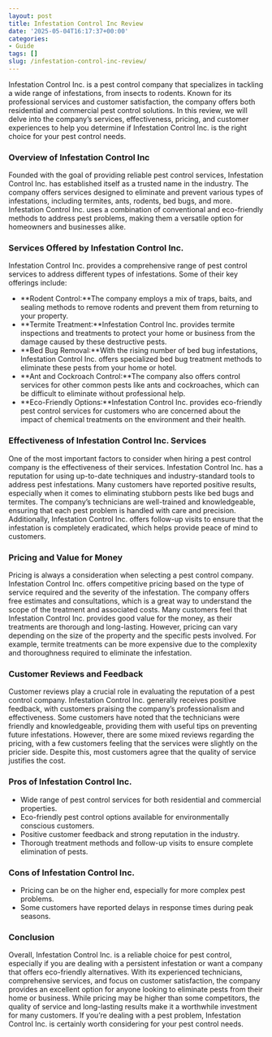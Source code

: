 ```yaml
---
layout: post
title: Infestation Control Inc Review
date: '2025-05-04T16:17:37+00:00'
categories:
- Guide
tags: []
slug: /infestation-control-inc-review/
---
```


Infestation Control Inc. is a pest control company that specializes in tackling a wide range of infestations, from insects to rodents. Known for its professional services and customer satisfaction, the company offers both residential and commercial pest control solutions. In this review, we will delve into the company’s services, effectiveness, pricing, and customer experiences to help you determine if Infestation Control Inc. is the right choice for your pest control needs.
### Overview of Infestation Control Inc
Founded with the goal of providing reliable pest control services, Infestation Control Inc. has established itself as a trusted name in the industry. The company offers services designed to eliminate and prevent various types of infestations, including termites, ants, rodents, bed bugs, and more. Infestation Control Inc. uses a combination of conventional and eco-friendly methods to address pest problems, making them a versatile option for homeowners and businesses alike.
### Services Offered by Infestation Control Inc.
Infestation Control Inc. provides a comprehensive range of pest control services to address different types of infestations. Some of their key offerings include:
- **Rodent Control:**The company employs a mix of traps, baits, and sealing methods to remove rodents and prevent them from returning to your property.
- **Termite Treatment:**Infestation Control Inc. provides termite inspections and treatments to protect your home or business from the damage caused by these destructive pests.
- **Bed Bug Removal:**With the rising number of bed bug infestations, Infestation Control Inc. offers specialized bed bug treatment methods to eliminate these pests from your home or hotel.
- **Ant and Cockroach Control:**The company also offers control services for other common pests like ants and cockroaches, which can be difficult to eliminate without professional help.
- **Eco-Friendly Options:**Infestation Control Inc. provides eco-friendly pest control services for customers who are concerned about the impact of chemical treatments on the environment and their health.
### Effectiveness of Infestation Control Inc. Services
One of the most important factors to consider when hiring a pest control company is the effectiveness of their services. Infestation Control Inc. has a reputation for using up-to-date techniques and industry-standard tools to address pest infestations. Many customers have reported positive results, especially when it comes to eliminating stubborn pests like bed bugs and termites.
The company’s technicians are well-trained and knowledgeable, ensuring that each pest problem is handled with care and precision. Additionally, Infestation Control Inc. offers follow-up visits to ensure that the infestation is completely eradicated, which helps provide peace of mind to customers.
### Pricing and Value for Money
Pricing is always a consideration when selecting a pest control company. Infestation Control Inc. offers competitive pricing based on the type of service required and the severity of the infestation. The company offers free estimates and consultations, which is a great way to understand the scope of the treatment and associated costs.
Many customers feel that Infestation Control Inc. provides good value for the money, as their treatments are thorough and long-lasting. However, pricing can vary depending on the size of the property and the specific pests involved. For example, termite treatments can be more expensive due to the complexity and thoroughness required to eliminate the infestation.
### Customer Reviews and Feedback
Customer reviews play a crucial role in evaluating the reputation of a pest control company. Infestation Control Inc. generally receives positive feedback, with customers praising the company’s professionalism and effectiveness. Some customers have noted that the technicians were friendly and knowledgeable, providing them with useful tips on preventing future infestations.
However, there are some mixed reviews regarding the pricing, with a few customers feeling that the services were slightly on the pricier side. Despite this, most customers agree that the quality of service justifies the cost.
### Pros of Infestation Control Inc.
- Wide range of pest control services for both residential and commercial properties.
- Eco-friendly pest control options available for environmentally conscious customers.
- Positive customer feedback and strong reputation in the industry.
- Thorough treatment methods and follow-up visits to ensure complete elimination of pests.
### Cons of Infestation Control Inc.
- Pricing can be on the higher end, especially for more complex pest problems.
- Some customers have reported delays in response times during peak seasons.
### Conclusion
Overall, Infestation Control Inc. is a reliable choice for pest control, especially if you are dealing with a persistent infestation or want a company that offers eco-friendly alternatives. With its experienced technicians, comprehensive services, and focus on customer satisfaction, the company provides an excellent option for anyone looking to eliminate pests from their home or business. While pricing may be higher than some competitors, the quality of service and long-lasting results make it a worthwhile investment for many customers. If you’re dealing with a pest problem, Infestation Control Inc. is certainly worth considering for your pest control needs.
